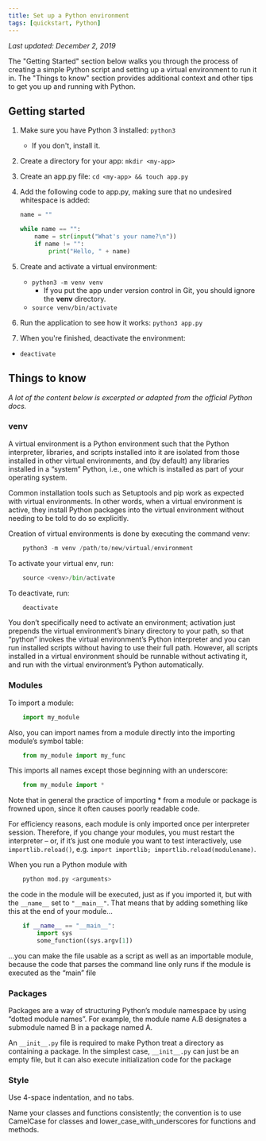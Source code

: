 ```yaml
---
title: Set up a Python environment
tags: [quickstart, Python]
---
```


*Last updated: December 2, 2019*

The "Getting Started" section below walks you through the process of creating a simple Python script and setting up a virtual environment to run it in. The "Things to know" section provides additional context and other tips to get you up and running with Python.

## Getting started ##

1. Make sure you have Python 3 installed: `python3`
    * If you don't, install it.
1. Create a directory for your app: `mkdir <my-app>`
1. Create an app.py file: `cd <my-app> && touch app.py`
1. Add the following code to app.py, making sure that no undesired whitespace is added:

    ```python
    name = ""

    while name == "":
        name = str(input("What's your name?\n"))
        if name != "":
            print("Hello, " + name)
    ```

1. Create and activate a virtual environment:
    * `python3 -m venv venv`
        * If you put the app under version control in Git, you should ignore the **venv** directory.
    * `source venv/bin/activate`
1. Run the application to see how it works: `python3 app.py`
1. When you're finished, deactivate the environment:
  * `deactivate`

## Things to know ##

*A lot of the content below is excerpted or adapted from the official Python docs.*

### venv ###

A virtual environment is a Python environment such that the Python interpreter, libraries, and scripts installed into it are isolated from those installed in other virtual environments, and (by default) any libraries installed in a “system” Python, i.e., one which is installed as part of your operating system.

Common installation tools such as Setuptools and pip work as expected with virtual environments. In other words, when a virtual environment is active, they install Python packages into the virtual environment without needing to be told to do so explicitly.

Creation of virtual environments is done by executing the command venv:

```python
    python3 -m venv /path/to/new/virtual/environment
```

To activate your virtual env, run:

```python
    source <venv>/bin/activate
```

To deactivate, run:

```python
    deactivate
```

You don’t specifically need to activate an environment; activation just prepends the virtual environment’s binary directory to your path, so that “python” invokes the virtual environment’s Python interpreter and you can run installed scripts without having to use their full path. However, all scripts installed in a virtual environment should be runnable without activating it, and run with the virtual environment’s Python automatically.

### Modules ###

To import a module:

```python
    import my_module
```

Also, you can import names from a module directly into the importing module’s symbol table:

```python
    from my_module import my_func
```

This imports all names except those beginning with an underscore:

```python
    from my_module import *
```

Note that in general the practice of importing * from a module or package is frowned upon, since it often causes poorly readable code.

For efficiency reasons, each module is only imported once per interpreter session. Therefore, if you change your modules, you must restart the interpreter – or, if it’s just one module you want to test interactively, use `importlib.reload()`, e.g. `import importlib; importlib.reload(modulename)`.

When you run a Python module with

```python
    python mod.py <arguments>
```

the code in the module will be executed, just as if you imported it, but with the `__name__` set to `"__main__"`. That means that by adding something like this at the end of your module...

```python
    if __name__ == "__main__":
        import sys
        some_function((sys.argv[1])
```

...you can make the file usable as a script as well as an importable module, because the code that parses the command line only runs if the module is executed as the “main” file

### Packages ###

Packages are a way of structuring Python’s module namespace by using “dotted module names”. For example, the module name A.B designates a submodule named B in a package named A.

An `__init__.py` file is required to make Python treat a directory as containing a package. In the simplest case, `__init__.py` can just be an empty file, but it can also execute initialization code for the package

### Style ###

Use 4-space indentation, and no tabs.

Name your classes and functions consistently; the convention is to use CamelCase for classes and lower_case_with_underscores for functions and methods.